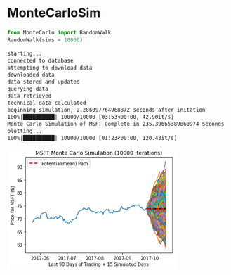 # MonteCarloSim


```python
from MonteCarlo import RandomWalk
RandomWalk(sims = 10000)
```

    starting...
    connected to database
    attempting to download data
    downloaded data
    data stored and updated
    querying data
    data retrieved
    technical data calculated
    beginning simulation, 2.286097764968872 seconds after initation
    100%|██████████| 10000/10000 [03:53<00:00, 42.90it/s]
    Monte Carlo Simulation of MSFT Complete in 235.39665389060974 Seconds
    plotting...
    100%|██████████| 10000/10000 [01:23<00:00, 120.43it/s]



![png](output_0_6.png)

